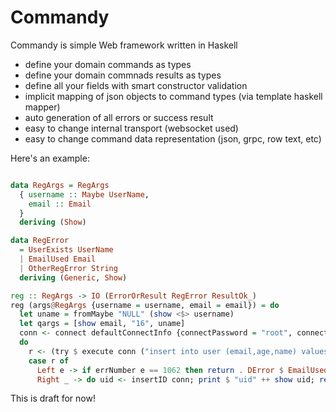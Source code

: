 # Commandy


Commandy is simple Web framework written in Haskell

- define your domain commands as types
- define your domain commnads results as types
- define all your fields with smart constructor validation
- implicit mapping of json objects to command types (via template haskell mapper)
- auto generation of all errors or success result
- easy to change internal transport (websocket used)
- easy to change command data representation (json, grpc, row text, etc)


Here's an example:

```haskell

data RegArgs = RegArgs
  { username :: Maybe UserName,
    email :: Email
  }
  deriving (Show)

data RegError
  = UserExists UserName
  | EmailUsed Email
  | OtherRegError String
  deriving (Generic, Show)

reg :: RegArgs -> IO (ErrorOrResult RegError ResultOk_)
reg (args@RegArgs {username = username, email = email}) = do
  let uname = fromMaybe "NULL" (show <$> username)
  let qargs = [show email, "16", uname]
  conn <- connect defaultConnectInfo {connectPassword = "root", connectDatabase = "test"}
  do
    r <- (try $ execute conn ("insert into user (email,age,name) values (?,?,?)") qargs) :: IO (Either MySQLError Int64)
    case r of
      Left e -> if errNumber e == 1062 then return . DError $ EmailUsed email else error "something WRONG!"
      Right _ -> do uid <- insertID conn; print $ "uid" ++ show uid; return $ DResult ROK_

```




This is draft for now!
